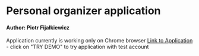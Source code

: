 # Personal organizer application

#### Author: Piotr Fijałkiewicz
Application currently is working only on Chrome browser
[Link to Application](http://54.37.71.71) - click on "TRY DEMO" to try application with test account
